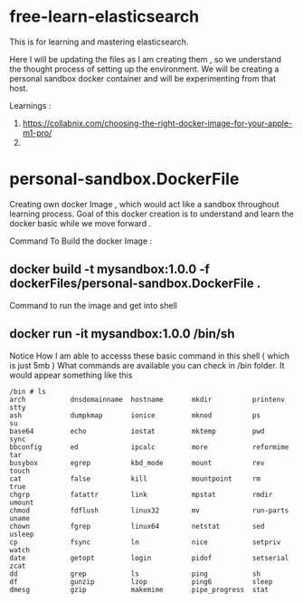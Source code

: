 # free-learn-elasticsearch
This is for learning and mastering elasticsearch.


Here I will be updating the files as I am creating them , so we understand the thought process of setting up the environment. 
We will be creating a personal sandbox docker container and will be experimenting from that host. 

Learnings : 
1. https://collabnix.com/choosing-the-right-docker-image-for-your-apple-m1-pro/
2. 
# personal-sandbox.DockerFile

Creating own docker Image , which would act like a sandbox throughout learning process. 
Goal of this docker creation is to understand and learn the docker basic while we move forward . 

Command To Build the docker Image : 
## docker build  -t mysandbox:1.0.0 -f dockerFiles/personal-sandbox.DockerFile .


Command to run the image and get into shell
## docker run -it mysandbox:1.0.0 /bin/sh


Notice How I am able to accesss these basic command in this shell ( which is just 5mb )
What commands are available you can check in /bin folder. It would appear something like this

```
/bin # ls
arch           dnsdomainname  hostname       mkdir          printenv       stty
ash            dumpkmap       ionice         mknod          ps             su
base64         echo           iostat         mktemp         pwd            sync
bbconfig       ed             ipcalc         more           reformime      tar
busybox        egrep          kbd_mode       mount          rev            touch
cat            false          kill           mountpoint     rm             true
chgrp          fatattr        link           mpstat         rmdir          umount
chmod          fdflush        linux32        mv             run-parts      uname
chown          fgrep          linux64        netstat        sed            usleep
cp             fsync          ln             nice           setpriv        watch
date           getopt         login          pidof          setserial      zcat
dd             grep           ls             ping           sh
df             gunzip         lzop           ping6          sleep
dmesg          gzip           makemime       pipe_progress  stat
```